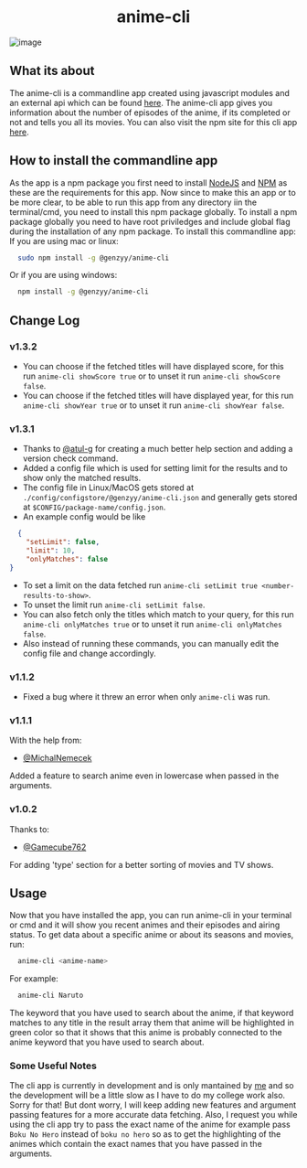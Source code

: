 <div align="center">
  <h1>anime-cli</h1>
 </div>
 
![image](./assets/anime-cli.png)
 
 ## What its about ##
 
 The anime-cli is a commandline app created using javascript modules and an external api which can be found [here](https://jikan.moe/).
 The anime-cli app gives you information about the number of episodes of the anime, if its completed or not and tells you all its movies.
 You can also visit the npm site for this cli app [here](https://www.npmjs.com/package/@genzyy/anime-cli).
 
 
 ## How to install the commandline app ##
 As the app is a npm package you first need to install [NodeJS](https://nodejs.org/en/) and [NPM](https://www.npmjs.com/get-npm) as these are the requirements for this app.
 Now since to make this an app or to be more clear, to be able to run this app from any directory iin the terminal/cmd, you need to install this npm package globally.
 To install a npm package globally you need to have root priviledges and include global flag during the installation of any npm package.
To install this commandline app:
<br>
If you are using mac or linux:
```bash
  sudo npm install -g @genzyy/anime-cli
```
Or if you are using windows:
```bash
  npm install -g @genzyy/anime-cli
```

## Change Log ##


### v1.3.2 ###
* You can choose if the fetched titles will have displayed score, for this run `anime-cli showScore true` or to unset it run `anime-cli showScore false`.
* You can choose if the fetched titles will have displayed year, for this run `anime-cli showYear true` or to unset it run `anime-cli showYear false`.

### v1.3.1 ###

* Thanks to [@atul-g](https://github.com/atul-g) for creating a much better help section and adding a version check command.
* Added a config file which is used for setting limit for the results and to show only the matched results.
* The config file in Linux/MacOS gets stored at `./config/configstore/@genzyy/anime-cli.json` and generally gets stored at `$CONFIG/package-name/config.json`.
* An example config would be like 
```json
  {
	"setLimit": false,
	"limit": 10,
	"onlyMatches": false
}
```
* To set a limit on the data fetched run `anime-cli setLimit true <number-results-to-show>`.
* To unset the limit run `anime-cli setLimit false`.
* You can also fetch only the titles which match to your query, for this run `anime-cli onlyMatches true` or to unset it run `anime-cli onlyMatches false`.
* Also instead of running these commands, you can manually edit the config file and change accordingly.

 

### v1.1.2 ###
* Fixed a bug where it threw an error when only `anime-cli` was run.

### v1.1.1 ###

With the help from:
* [@MichalNemecek](https://github.com/MichalNemecek)

 Added a feature to search anime even in lowercase when passed in the arguments.

### v1.0.2 ###

Thanks to:
* [@Gamecube762](https://github.com/Gamecube762)

For adding 'type' section for a better sorting of movies and TV shows.

## Usage ##

Now that you have installed the app, you can run anime-cli in your terminal or cmd and it will show you recent animes and their episodes and airing status.
To get data about a specific anime or about its seasons and movies, run:
```bash
  anime-cli <anime-name>
```
For example:
```bash
  anime-cli Naruto
```

The keyword that you have used to search about the anime, if that keyword matches to any title in the result array them that anime will be highlighted in green color so that it shows that this anime is probably connected to the anime keyword that you have used to search about.

### Some Useful Notes ###
The cli app is currently in development and is only mantained by [me](https://github.com/genzyy) and so the development will be a little slow as I have to do my college work also.
Sorry for that!
But dont worry, I will keep adding new features and argument passing features for a more accurate data fetching.
Also, I request you while using the cli app try to pass the exact name of the anime for example pass `Boku No Hero` instead of `boku no hero` so as to get the highlighting of the animes which contain the exact names that you have passed in the arguments.

